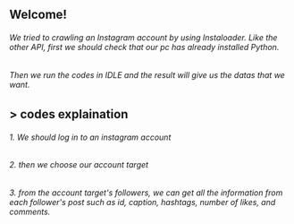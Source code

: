 ## **Welcome!**
###### We tried to crawling an Instagram account by using Instaloader. Like the other API, first we should check that our pc has already installed Python.
###### Then we run the codes in IDLE and the result will give us the datas that we want.

## > codes explaination
###### 1. We should log in to an instagram account
###### 2. then we choose our account target
###### 3. from the account target's followers, we can get all the information from each follower's post such as id, caption, hashtags, number of likes, and comments.
